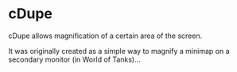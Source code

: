 cDupe
=====

cDupe allows magnification of a certain area of the screen.

It was originally created  as a simple way to magnify a minimap on a secondary monitor (in World of Tanks)...
